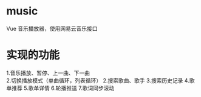 # music
Vue 音乐播放器，使用网易云音乐接口
# 实现的功能
1.音乐播放、暂停、上一曲、下一曲<br>
2.切换播放模式（单曲循环，列表循环）
2.搜索歌曲、歌手
3.搜索历史记录
4.歌单推荐
5.歌单详情
6.轮播推送
7.歌词同步滚动
